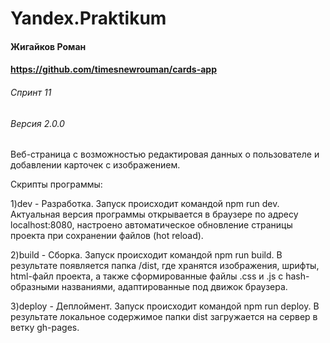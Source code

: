 # Yandex.Praktikum
#### Жигайков Роман
#### https://github.com/timesnewrouman/cards-app
###### Спринт 11
###### Версия 2.0.0

Веб-страница с возможностью редактировая данных о пользователе и добавлении карточек с изображением.

Скрипты программы:

1)dev - Разработка. Запуск происходит командой npm run dev. Актуальная версия программы открывается в браузере по адресу localhost:8080, настроено автоматическое обновление страницы проекта при сохранении файлов (hot reload).

2)build - Сборка. Запуск происходит командой npm run build. В результате появляется папка /dist, где хранятся изображения, шрифты, html-файл проекта, а также сформированные файлы .css и .js с hash-образными названиями, адаптированные под движок браузера.

3)deploy - Деплоймент. Запуск происходит командой npm run deploy. В результате локальное содержимое папки dist загружается на сервер в ветку gh-pages.
